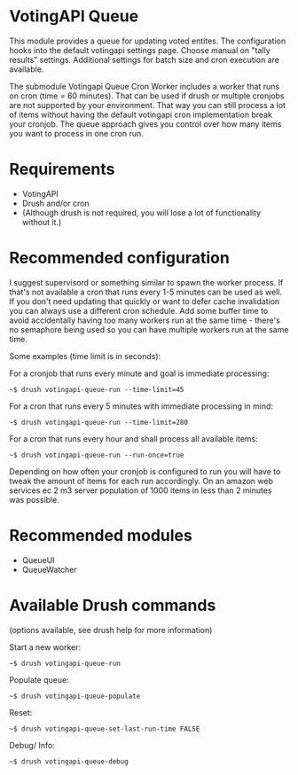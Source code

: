 # VotingAPI Queue

This module provides a queue for updating voted entites. The configuration
hooks into the default votingapi settings page. Choose manual on "tally
results" settings. Additional settings for batch size and cron execution
are available.

The submodule Votingapi Queue Cron Worker includes a worker that runs on
cron (time = 60 minutes). That can be used if drush or multiple cronjobs
are not supported by your environment. That way you can still process a
lot of items without having the default votingapi cron implementation
break your cronjob. The queue approach gives you control over how many
items you want to process in one cron run.

# Requirements

- VotingAPI
- Drush and/or cron
- (Although drush is not required, you will lose a lot of functionality
without it.)

# Recommended configuration

I suggest supervisord or something similar to spawn the worker
process. If that's not available a cron that runs every 1-5 minutes can
be used as well. If you don't need updating that quickly or want to
defer cache invalidation you can always use a different cron schedule.
Add some buffer time to avoid accidentally having too many workers run at
the same time - there's no semaphore being used so you can have multiple
workers run at the same time.

Some examples (time limit is in seconds):

For a cronjob that runs every minute and goal is immediate processing:
    
    ~$ drush votingapi-queue-run --time-limit=45

For a cron that runs every 5 minutes with immediate processing in mind:

    ~$ drush votingapi-queue-run --time-limit=280
    
For a cron that runs every hour and shall process all available items:

    ~$ drush votingapi-queue-run --run-once=true

Depending on how often your cronjob is configured to run you will have
to tweak the amount of items for each run accordingly. On an amazon web
services ec 2 m3 server population of 1000 items in less than 2 minutes
was possible.

# Recommended modules

- QueueUI
- QueueWatcher

# Available Drush commands

(options available, see drush help for more information)

Start a new worker:

    ~$ drush votingapi-queue-run

Populate queue:

    ~$ drush votingapi-queue-populate

Reset:

    ~$ drush votingapi-queue-set-last-run-time FALSE

Debug/ Info:

    ~$ drush votingapi-queue-debug
